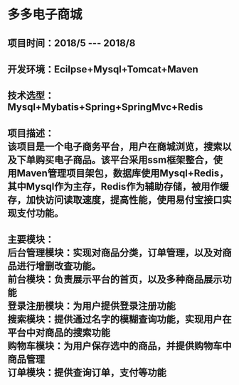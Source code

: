 多多电子商城<br>
====
项目时间：2018/5 --- 2018/8<br>
---
开发环境：Ecilpse+Mysql+Tomcat+Maven<br>
---
技术选型：Mysql+Mybatis+Spring+SpringMvc+Redis<br>
---
项目描述：<br>
	该项目是一个电子商务平台，用户在商城浏览，搜索以及下单购买电子商品。该平台采用ssm框架整合，使用Maven管理项目架包，数据库使用Mysql+Redis，
    其中Mysql作为主存，Redis作为辅助存储，被用作缓存，加快访问读取速度，提高性能，使用易付宝接口实现支付功能。<br>
---
 	

主要模块：<br>
        后台管理模块：实现对商品分类，订单管理，以及对商品进行增删改查功能。<br>
	前台模块：负责展示平台的首页，以及多种商品展示功能<br>
	登录注册模块：为用户提供登录注册功能<br>
	搜索模块：提供通过名字的模糊查询功能，实现用户在平台中对商品的搜索功能<br>
	购物车模块：为用户保存选中的商品，并提供购物车中商品管理<br>
	订单模块：提供查询订单，支付等功能<br>
---

